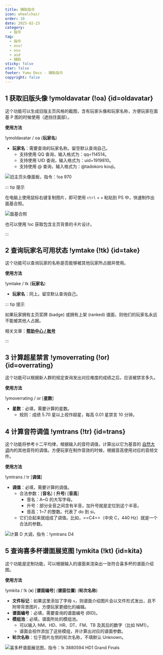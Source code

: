 ```yaml
---
title: 辅助指令
icon: wheelchair
order: 10
date: 2025-02-23
category:
  - 指令
tag:
  - 指令
  - osu!
  - osu
  - aid
  - 辅助
sticky: false
star: false
footer: Yumu Docs - 辅助指令
copyright: false
---
```


## <HopeIcon icon="id-badge"/> 1 获取旧版头像 !ymoldavatar (!oa) {id=oldavatar}

这个功能可以生成旧版主页风格的截图，含有玩家头像和玩家名称，方便玩家在面基 P 图的时候使用（遮挡住面部）。

**使用方法**

!ymoldavatar / oa (**玩家名**)

- **<HopeIcon icon="address-card"/> 玩家名**：需要查询的玩家名称。留空默认查询自己。
  - 支持使用 <HopeIcon icon="fa-brands fa-qq"/> QQ 查询，输入格式为：qq=114514。
  - 支持使用 <HopeIcon icon="slash"/> UID 查询，输入格式为：uid=1919810。
  - 支持使用 <HopeIcon icon="at"/> @ 查询，输入格式为：@tadokoro kouji。

![旧主页头像面板，指令：!oa 970](https://yumemuzi.s-ul.eu/yumu/MYOkR6U9)

::: tip 提示

在电脑上使用鼠标右键复制图片，即可使用 `ctrl` + `v` 粘贴到 PS 中，快速制作出面基合照。

![面基合照](https://yumemuzi.s-ul.eu/osu/7LhKYNtK)

也可以使用 !oc 获取包含主页背景的卡片设计。

:::

## <HopeIcon icon="people-arrows"/> 2 查询玩家名可用状态 !ymtake (!tk) {id=take}

这个功能可以查询玩家的名称是否能够被其他玩家所占据并使用。

**使用方法**

!ymtake / tk (**玩家名**)

- **<HopeIcon icon="address-card"/> 玩家名**：同上。留空默认查询自己。

::: tip 提示

如果玩家拥有主页奖牌 (badge) 或拥有上架 (ranked) 谱面，则他们的玩家名永远不能被其他人占据。

相关文章：[**帮助中心 / 账号**](https://osu.ppy.sh/wiki/zh/Help_centre/Account#take-existing-username)

:::

## <HopeIcon icon="star-half-stroke"/> 3 计算超星禁言 !ymoverrating (!or) {id=overrating}

这个功能可以根据新人群的规定查询发出对应难度的成绩之后，应该被禁言多久。

**使用方法**

!ymoverrating / or [**星数**]

- **<HopeIcon icon="star"/> 星数**：必填，需要计算的星数。
  - 规则：成绩 5.70 星以上视作超星，每高 0.01 星禁言 10 分钟。

## <HopeIcon icon="music"/> 4 计算音符调值 !ymtrans (!tr) {id=trans}

这个功能将参考十二平均律，根据输入的音符调值，计算出以它为基音的 <HopeIcon icon="link"/> [自然大调](https://baike.baidu.com/item/%E8%87%AA%E7%84%B6%E5%A4%A7%E8%B0%83/2948231)内的其他音符的调值。方便玩家在制作音效的时候，根据音高使用对应的音频文件。

**使用方法**

!ymtrans / tr [**调值**]

- **<HopeIcon icon="music"/> 调值**：必填，需要计算的调值。
  - 合法参数：[**音名**] (**<HopeIcon icon="hashtag"/> 升号**) [**音高**]
    - 音名：A~G 的大写字母。
    - 升号：部分全音之间含有半音，加升号就是定位到这个半音。
    - 音高：1~7 的整数。代表了 do 到 si。
  - 它们合起来就组成了调值。比如，==C4==（中央 C，440 Hz）就是一个合法的参数。

![计算 D 大调，指令：!ymtrans D4](https://yumemuzi.s-ul.eu/yumu/53SnO4x4)

## <HopeIcon icon="hippo"/> 5 查询喜多杯谱面展览图 !ymkita (!kt) {id=kita}

这个功能是定制功能，可以根据输入的谱面来渲染出一张符合喜多杯的谱面介绍图。

**使用方法**

!ymkita / !k (**x**) [**谱面编号**] (**谱面位置**) (**轮次名称**)

- **<HopeIcon icon="x"/> 文件标记**：如果这里添加了字母 `x`，则谱面介绍图片会以文件形式发出，且不附带背景图片，方便玩家更细化的编辑。
- **<HopeIcon icon="hashtag"/> 谱面编号**：必填，需要查询的谱面编号 (BID)。
- **<HopeIcon icon="map-location-dot"/> 模组池**：必填，谱面所处的模组池。
  - 可以输入 NM、HD、HR、DT、FM、TB 及其后的数字（比如 NM1）。
  - 谱面会视作添加了这些模组，并计算出对应的谱面参数。
- **<HopeIcon icon="mound"/> 轮次名称**：位于图片左侧的轮次名称，不填默认 Unknown。

![喜多杯谱面展览图，指令：!k 3880594 HD1 Grand Finals](https://yumemuzi.s-ul.eu/yumu/1wVDkGka)



